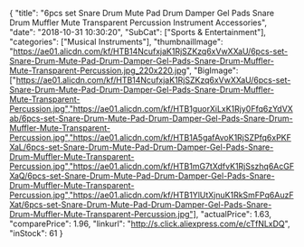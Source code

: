 {
	"title": "6pcs set Snare Drum Mute Pad Drum Damper Gel Pads Snare Drum Muffler Mute Transparent Percussion Instrument Accessories",
	"date": "2018-10-31 10:30:20",
	"SubCat": ["Sports & Entertainment"],
	"categories": ["Musical Instruments"],
	"thumbnailImage": "https://ae01.alicdn.com/kf/HTB14NcufxjaK1RjSZKzq6xVwXXaU/6pcs-set-Snare-Drum-Mute-Pad-Drum-Damper-Gel-Pads-Snare-Drum-Muffler-Mute-Transparent-Percussion.jpg_220x220.jpg",
	"BigImage": ["https://ae01.alicdn.com/kf/HTB14NcufxjaK1RjSZKzq6xVwXXaU/6pcs-set-Snare-Drum-Mute-Pad-Drum-Damper-Gel-Pads-Snare-Drum-Muffler-Mute-Transparent-Percussion.jpg","https://ae01.alicdn.com/kf/HTB1guorXiLxK1Rjy0Ffq6zYdVXab/6pcs-set-Snare-Drum-Mute-Pad-Drum-Damper-Gel-Pads-Snare-Drum-Muffler-Mute-Transparent-Percussion.jpg","https://ae01.alicdn.com/kf/HTB1A5gafAvoK1RjSZPfq6xPKFXaL/6pcs-set-Snare-Drum-Mute-Pad-Drum-Damper-Gel-Pads-Snare-Drum-Muffler-Mute-Transparent-Percussion.jpg","https://ae01.alicdn.com/kf/HTB1mG7tXdfvK1RjSszhq6AcGFXaQ/6pcs-set-Snare-Drum-Mute-Pad-Drum-Damper-Gel-Pads-Snare-Drum-Muffler-Mute-Transparent-Percussion.jpg","https://ae01.alicdn.com/kf/HTB1YlUtXjnuK1RkSmFPq6AuzFXat/6pcs-set-Snare-Drum-Mute-Pad-Drum-Damper-Gel-Pads-Snare-Drum-Muffler-Mute-Transparent-Percussion.jpg"],
	"actualPrice": 1.63,
	"comparePrice": 1.96,
	"linkurl": "http://s.click.aliexpress.com/e/cTfNLxDQ",
	"inStock": 61
}
